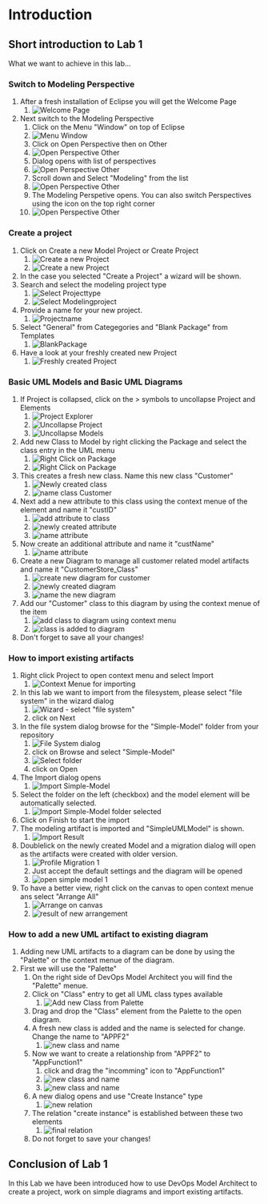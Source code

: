 # Introduction

## Short introduction to Lab 1

What we want to achieve in this lab...

### Switch to Modeling Perspective

1. After a fresh installation of Eclipse you will get the Welcome Page
   1. ![Welcome Page](images/0000_Eclipse_Welcome.png)
2. Next switch to the Modeling Perspective
   1. Click on the Menu "Window" on top of Eclipse 
   2. ![Menu Window](images/0000_1_Perspective.png)
   3. Click on Open Perspective then on Other
   4. ![Open Perspective Other](images/0000_2_Perspective.png)
   5. Dialog opens with list of perspectives
   6. ![Open Perspective Other](images/0000_3_Perspective.png)
   7. Scroll down and Select "Modeling" from the list
   8. ![Open Perspective Other](images/0000_4_Perspective.png)
   9. The Modeling Perspetive opens. You can also switch Perspectives using the icon on the top right corner
   10. ![Open Perspective Other](images/0000_5_Perspective.png)

### Create a project

1. Click on Create a new Model Project or Create Project
   1. ![Create a new Project](images/0001_1_Create_Model_Project.png)
   2. ![Create a new Project](images/0001_1_Create_Project.png)
2. In the case you selected "Create a Project" a wizard will be shown.
3. Search and select the modeling project type
   1. ![Select Projecttype](images/0001_2_SelectProjectType.png)
   2. ![Select Modelingproject](images/0001_3_ModelingProject.png)
4. Provide a name for your new project.
   1. ![Projectname](images/0001_4_ProjectName.png)
5. Select "General" from Categegories and "Blank Package" from Templates
   1. ![BlankPackage](images/0001_5_BlankPackage.png)
6. Have a look at your freshly created new Project
   1. ![Freshly created Project](images/0001_6_NewlyCreatedProject.png)

### Basic UML Models and Basic UML Diagrams

1. If Project is collapsed, click on the > symbols to uncollapse Project and Elements
   1. ![Project Explorer](images/0001_7_project_explorer.png)
   2. ![Uncollapse Project](images/0001_8_uncollapse_project.png)
   3. ![Uncollapse Models](images/0001_9_uncollapse_models.png)
2. Add new Class to Model by right clicking the Package and select the class entry in the UML menu
   1. ![Right Click on Package](images/0002_1_add_uml_element.png)
   2. ![Right Click on Package](images/0002_2_add_class.png)
3. This creates a fresh new class. Name this new class "Customer"
   1. ![Newly created class](images/0002_3_newly_created_class.png)
   2. ![name class Customer](images/0002_4_name_class.png)
4. Next add a new attribute to this class using the context menue of the element and name it "custID"
   1. ![add attribute to class](images/0002_5_add_attribute_to_class.png)
   2. ![newly created attribute](images/0002_6_newly_created_attribute.png)
   3. ![name attribute](images/0002_7_name_attribute.png)
5. Now create an additional attribute and name it "custName"
   1. ![name attribute](images/0002_8_add_another_attribute_and_name.png)
6. Create a new Diagram to manage all customer related model artifacts and name it "CustomerStore_Class"
   1. ![create new diagram for customer](images/0003_1_add_class_diagram.png)
   2. ![newly created diagram](images/0003_2_newly_created_diagram.png)
   3. ![name the new diagram](images/0003_3_name_diagram.png)
7. Add our "Customer" class to this diagram by using the context menue of the item
   1. ![add class to diagram using context menu](images/0003_4_add_existing_class_to_diagram.png)
   2. ![class is added to diagram](images/0003_5_existing_class_added.png)
8. Don't forget to save all your changes!

### How to import existing artifacts

1. Right click Project to open context menu and select Import
   1. ![Context Menue for importing](images/0004_1_ImportArtifact.png)
2. In this lab we want to import from the filesystem, please select "file system" in the wizard dialog
   1. ![Wizard - select "file system"](images/0004_2_ImportFileSystem.png)
   2. click on Next
3. In the file system dialog browse for the "Simple-Model" folder from your repository
   1. ![File System dialog](images/0004_3_SelectDirectory_1.png)
   2. click on Browse and select "Simple-Model" 
   3. ![Select folder](images/0004_3_SelectDirectory_2.png)
   4. click on Open
4. The Import dialog opens
   1. ![Import Simple-Model](images/0004_4_ImportModel_1.png)
5. Select the folder on the left (checkbox) and the model element will be automatically selected.
   1. ![Import Simple-Model folder selected](images/0004_4_ImportModel_2.png)
6. Click on Finish to start the import
7. The modeling artifact is imported and "SimpleUMLModel" is shown.
   1. ![Import Result](images/0004_5_ImportResult.png)
8. Doublelick on the newly created Model and a migration dialog will open as the artifacts were created with older version.
   1. ![Profile Migration 1](images/0004_6_OpenModel_1.png)
   2. Just accept the default settings and the diagram will be opened
   3. ![open simple model 1](images/0004_6_OpenModel_2.png)
9. To have a better view, right click on the canvas to open context menue ans select "Arrange All"
   1. ![Arrange on canvas](images/0004_6_OpenModel_3.png)
   2. ![result of new arrangement](images/0004_6_OpenModel_4.png)

### How to add a new UML artifact to existing diagram

1. Adding new UML artifacts to a diagram can be done by using the "Palette" or the context menue of the diagram.
2. First we will use the "Palette"
   1. On the right side of DevOps Model Architect you will find the "Palette" menue.
   2. Click on "Class" entry to get all UML class types available
      1. ![Add new Class from Palette](images/0004_7_AddModelElement_1.png)
   3. Drag and drop the "Class" element from the Palette to the open diagram.
   4. A fresh new class is added and the name is selected for change. Change the name to "APPF2"
      1. ![new class and name](images/0004_7_AddModelElement_2.png)
   5. Now we want to create a relationship from "APPF2" to "AppFunction1"
      1. click and drag the "incomming" icon to "AppFunction1"
      2. ![new class and name](images/0004_7_AddModelElement_3.png)
      3. ![new class and name](images/0004_7_AddModelElement_4.png)
   6. A new dialog opens and use "Create Instance" type
      1. ![new relation](images/0004_7_AddModelElement_5.png)
   7. The relation "create instance" is established between these two elements
      1. ![final relation](images/0004_7_AddModelElement_6.png)
   8. Do not forget to save your changes!

## Conclusion of Lab 1

In this Lab we have been introduced how to use DevOps Model Architect to create a project, work on simple diagrams and import existing artifacts.
